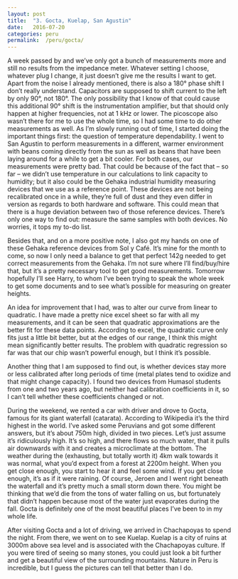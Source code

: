 ```yaml
---
layout: post
title:  "3. Gocta, Kuelap, San Agustin"
date:   2016-07-20
categories: peru
permalink:  /peru/gocta/
---
```


A week passed by and we’ve only got a bunch of measurements more and still no results from the impedance meter. Whatever setting I choose, whatever plug I change, it just doesn’t give me the results I want to get. Apart from the noise I already mentioned, there is also a 180° phase shift I don’t really understand. Capacitors are supposed to shift current to the left by only 90°, not 180°. The only possibility that I know of that could cause this additional 90° shift is the instrumentation amplifier, but that should only happen at higher frequencies, not at 1 kHz or lower. The picoscope also wasn’t there for me to use the whole time, so I had some time to do other measurements as well. As I’m slowly running out of time, I started doing the important things first: the question of temperature dependability. I went to San Agustin to perform measurements in a different, warmer environment with beans coming directly from the sun as well as beans that have been laying around for a while to get a bit cooler. For both cases, our measurements were pretty bad. That could be because of the fact that – so far – we didn’t use temperature in our calculations to link capacity to humidity; but it also could be the Gehaka industrial humidity measuring devices that we use as a reference point. These devices are not being recalibrated once in a while, they’re full of dust and they even differ in version as regards to both hardware and software. This could mean that there is a huge deviation between two of those reference devices. There’s only one way to find out: measure the same samples with both devices. No worries, it tops my to-do list.

Besides that, and on a more positive note, I also got my hands on one of these Gehaka reference devices from Sol y Café. It’s mine for the month to come, so now I only need a balance to get that perfect 142g needed to get correct measurements from the Gehaka. I’m not sure where I’ll find/buy/hire that, but it’s a pretty necessary tool to get good measurements. Tomorrow hopefully I’ll see Harry, to whom I’ve been trying to speak the whole week to get some documents and to see what’s possible for measuring on greater heights.

An idea for improvement that I had, was to alter our curve from linear to quadratic. I have made a pretty nice excel sheet so far with all my measurements, and it can be seen that quadratic approximations are the better fit for these data points. According to excel, the quadratic curve only fits just a little bit better, but at the edges of our range, I think this might mean significantly better results. The problem with quadratic regression so far was that our chip wasn’t powerful enough, but I think it’s possible.

Another thing that I am supposed to find out, is whether devices stay more or less calibrated after long periods of time (metal plates tend to oxidize and that might change capacity). I found two devices from Humasol students from one and two years ago, but neither had calibration coefficients in it, so I can’t tell whether these coefficients changed or not.

During the weekend, we rented a car with driver and drove to Gocta, famous for its giant waterfall (catarata). According to Wikipedia it’s the third highest in the world. I’ve asked some Peruvians and got some different answers, but it’s about 750m high, divided in two pieces. Let’s just assume it’s ridiculously high. It’s so high, and there flows so much water, that it pulls air downwards with it and creates a microclimate at the bottom. The weather during the (exhausting, but totally worth it) 4km walk towards it was normal, what you’d expect from a forest at 2200m height. When you get close enough, you start to hear it and feel some wind. If you get close enough, it’s as if it were raining. Of course, Jeroen and I went right beneath the waterfall and it’s pretty much a small storm down there. You might be thinking that we’d die from the tons of water falling on us, but fortunately that didn’t happen because most of the water just evaporates during the fall. Gocta is definitely one of the most beautiful places I’ve been to in my whole life.

After visiting Gocta and a lot of driving, we arrived in Chachapoyas to spend the night. From there, we went on to see Kuelap. Kuelap is a city of ruins at 3000m above sea level and is associated with the Chachapoyas culture. If you were tired of seeing so many stones, you could just look a bit further and get a beautiful view of the surrounding mountains. Nature in Peru is incredible, but I guess the pictures can tell that better than I do.

<object type="text/html" data="http://www.flickr.com/slideShow/index.gne?user_id=146248008@N06/albums/72157673805043225" width="100%" height="500em"> </object>
